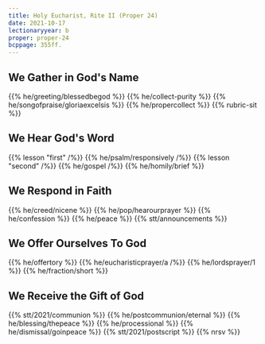 ```yaml
---
title: Holy Eucharist, Rite II (Proper 24)
date: 2021-10-17
lectionaryyear: b
proper: proper-24
bcppage: 355ff.
---
```


## We Gather in God's Name
{{% he/greeting/blessedbegod %}}
{{% he/collect-purity %}}
{{% he/songofpraise/gloriaexcelsis %}}
{{% he/propercollect %}}
{{% rubric-sit %}}

## We Hear God's Word
{{% lesson "first" /%}}
{{% he/psalm/responsively /%}}
{{% lesson "second" /%}}
{{% he/gospel /%}}
{{% he/homily/brief %}}

## We Respond in Faith
{{% he/creed/nicene %}}
{{% he/pop/hearourprayer %}}
{{% he/confession %}}
{{% he/peace %}}
{{% stt/announcements %}}

## We Offer Ourselves To God
{{% he/offertory %}}
{{% he/eucharisticprayer/a /%}}
{{% he/lordsprayer/1 %}}
{{% he/fraction/short %}}

## We Receive the Gift of God
{{% stt/2021/communion %}}
{{% he/postcommunion/eternal %}}
{{% he/blessing/thepeace %}}
{{% he/processional %}}
{{% he/dismissal/goinpeace %}}
{{% stt/2021/postscript %}}
{{% nrsv %}}
